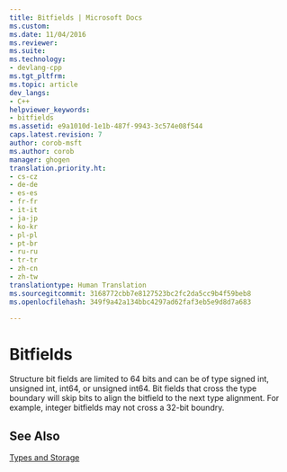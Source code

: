 ```yaml
---
title: Bitfields | Microsoft Docs
ms.custom: 
ms.date: 11/04/2016
ms.reviewer: 
ms.suite: 
ms.technology:
- devlang-cpp
ms.tgt_pltfrm: 
ms.topic: article
dev_langs:
- C++
helpviewer_keywords:
- bitfields
ms.assetid: e9a1010d-1e1b-487f-9943-3c574e08f544
caps.latest.revision: 7
author: corob-msft
ms.author: corob
manager: ghogen
translation.priority.ht:
- cs-cz
- de-de
- es-es
- fr-fr
- it-it
- ja-jp
- ko-kr
- pl-pl
- pt-br
- ru-ru
- tr-tr
- zh-cn
- zh-tw
translationtype: Human Translation
ms.sourcegitcommit: 3168772cbb7e8127523bc2fc2da5cc9b4f59beb8
ms.openlocfilehash: 349f9a42a134bbc4297ad62faf3eb5e9d8d7a683

---
```

# Bitfields
Structure bit fields are limited to 64 bits and can be of type signed int, unsigned int, int64, or unsigned int64. Bit fields that cross the type boundary will skip bits to align the bitfield to the next type alignment. For example, integer bitfields may not cross a 32-bit boundry.  
  
## See Also  
 [Types and Storage](../build/types-and-storage.md)


<!--HONumber=Jan17_HO2-->


